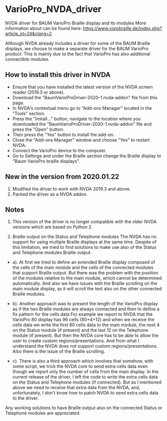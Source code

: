 # VarioPro_NVDA_driver
NVDA driver for BAUM VarioPro Braille display and its modules
More information about can be found here:
https://www.visiobraille.de/index.php?article_id=24&clang=2

Although NVDA already includes a driver for some of the BAUM Braille displays, 
we choose to make a separate driver for the BAUM VarioPro product.
This is mainly due to the fact that VarioPro has also additional connectible modules.

## How to install this driver in NVDA
* Ensure that you have installed the latest version of the NVDA screen reader (2019.3 or above).
* Download the "BaumVarioProDriver-2020-1.nvda-addon" file from this page.
* In NVDA's contextual menu go to "Add-ons Manager" located in the "Tools" section.
* Press the "Install..." button, navigate to the location where you downloaded the "BaumVarioProDriver-2020-1.nvda-addon" file and press the "Open" button.
* Then press the "Yes" button to install the add-on.
* Close the "Add-ons Manager" window and choose "Yes" to restart NVDA.
* Connect the VarioPro device to the computer.
* Go to Settings  and under the Braille section change the Braille display to "Baum VarioPro braille displays".
 
## New in the version from 2020.01.22
1. Modified the driver to work with NVDA 2019.3 and above.
2. Packed the driver as a NVDA addon.

## Notes
1. This version of the driver is no longer compatible with the older NVDA versions which are based on Python 2.
 
2. Braille output on the Status and Telephone modules The NVDA has no support
for using multiple Braille displays at the same time.
Despite of this limitation, we tried to find solutions to make use also of
the Status and Telephone modules Braille output.

- a). At first we tried to define an extended Braille display composed of the
cells of the main module and the cells of the connected modules that support
Braille output.
But there was the problem with the position of the modules relative to the
main module, which cannot be determined automatically.
And also we have issues with the Braille scrolling on the main module
display, as it will scroll the text also on the other connected Braille
modules.

- b). Another approach was to present the length of the VarioPro display as if
the two Braille modules are always connected and then to define a fix pattern
for the cells data For example we report to NVDA that the VarioPro 80 display
has 96 cells
(80+4+12) and when we receive the cells data we write the first 80 cells data
to the main module, the next 4 on the Status module (if present) and the last
12 on the Telephone module (if present).
But then the NVDA core has to be able to allow the user to create custom
regions/presentations.
And from what I understand the NVDA does not support custom
regions/presentations.
Also there is the issue of the Braille scrolling.

- c). There is also a third approach which involves that somehow, with some
script, we trick the NVDA core to send extra cells data even though we report
only the number of cells from the main display.
In the current release of the driver, I left the code to write the extra
cells data on the Status and Telephone modules (if connected).
But as I mentioned above we need to receive that extra data from the NVDA,
and, unfortunately, I don't know how to patch NVDA to send extra cells data
to the driver.

Any working solutions to have Braille output also on the connected Status or
Telephone modules are appreciated.
